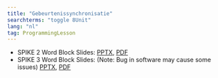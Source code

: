 ```yaml
---
title: "Gebeurtenissynchronisatie"
searchterms: "toggle 8Unit"
lang: "nl"
tag: ProgrammingLesson
---
```

 <ul>
 <li class="ng-binding">SPIKE 2 Word Block Slides:
 <a href="ProgrammingLessons/Gebeurtenissynchronisatie.pptx">PPTX</a>,
 <a href="ProgrammingLessons/Gebeurtenissynchronisatie.pdf">PDF</a>
 </li>

 <li class="ng-binding">SPIKE 3 Word Block Slides: (Note: Bug in software may cause some issues)
 <a href="ProgrammingLessons/SP3Gebeurtenissynchronisatie.pptx">PPTX</a>,
 <a href="ProgrammingLessons/SP3Gebeurtenissynchronisatie.pdf">PDF</a>
 </li>

 </ul>
